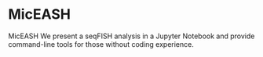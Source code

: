 # MicEASH
MicEASH
We present a seqFISH analysis in a Jupyter Notebook and provide command-line tools for those without coding experience.
